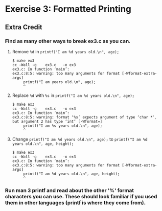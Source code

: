 # Exercise 3: Formatted Printing
## Extra Credit
### Find as many other ways to break ex3.c as you can.
1. Remove `%d` in `printf("I am %d years old.\n", age);`

    ```
    $ make ex3
    cc -Wall -g    ex3.c   -o ex3
    ex3.c: In function ‘main’:
    ex3.c:8:5: warning: too many arguments for format [-Wformat-extra-args]
         printf("I am years old.\n", age);
         ^
    ```
2. Replace `%d` with `%s` in `printf("I am %d years old.\n", age);`

    ```
    $ make ex3
    cc -Wall -g    ex3.c   -o ex3
    ex3.c: In function ‘main’:
    ex3.c:8:5: warning: format ‘%s’ expects argument of type ‘char *’, but argument 2 has type ‘int’ [-Wformat=]
         printf("I am %s years old.\n", age);
         ^
    ```
3. Change `printf("I am %d years old.\n", age);` to `printf("I am %d years old.\n", age, height);`

    ```
    $ make ex3
    cc -Wall -g    ex3.c   -o ex3
    ex3.c: In function ‘main’:
    ex3.c:8:5: warning: too many arguments for format [-Wformat-extra-args]
         printf("I am %d years old.\n", age, height);
         ^
    ```

### Run man 3 printf and read about the other '%' format characters you can use. These should look familiar if you used them in other languages (printf is where they come from).
